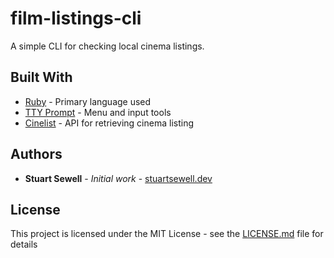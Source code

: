 # film-listings-cli

A simple CLI for checking local cinema listings.

## Built With

* [Ruby](https://www.ruby-lang.org/en/) - Primary language used
* [TTY Prompt](https://piotrmurach.github.io/tty/) - Menu and input tools
* [Cinelist](http://www.cinelist.co.uk/) - API for retrieving cinema listing

## Authors

* **Stuart Sewell** - *Initial work* - [stuartsewell.dev](https://stuartsewell.dev)

## License

This project is licensed under the MIT License - see the [LICENSE.md](LICENSE.md) file for details